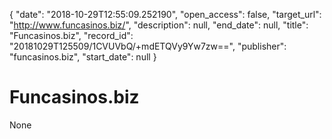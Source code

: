 {
  "date": "2018-10-29T12:55:09.252190", 
  "open_access": false, 
  "target_url": "http://www.funcasinos.biz/", 
  "description": null, 
  "end_date": null, 
  "title": "Funcasinos.biz", 
  "record_id": "20181029T125509/1CVUVbQ/+mdETQVy9Yw7zw==", 
  "publisher": "funcasinos.biz", 
  "start_date": null
}

# Funcasinos.biz

None